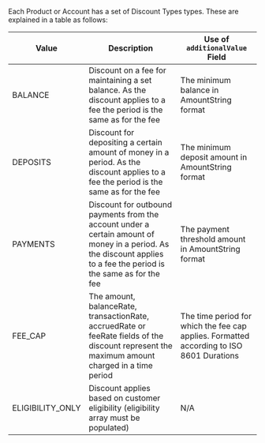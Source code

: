 
Each Product or Account has a set of Discount Types types. These are explained in a table as follows:

| Value | Description | Use of `additionalValue` Field
|-------|-------------|-------------------------------|
BALANCE | Discount on a fee for maintaining a set balance. As the discount applies to a fee the period is the same as for the fee | The minimum balance in AmountString format
DEPOSITS | Discount for depositing a certain amount of money in a period. As the discount applies to a fee the period is the same as for the fee | The minimum deposit amount in AmountString format
PAYMENTS | Discount for outbound payments from the account under a certain amount of money in a period. As the discount applies to a fee the period is the same as for the fee | The payment threshold amount in AmountString format
FEE_CAP | The amount, balanceRate, transactionRate, accruedRate or feeRate fields of the discount represent the maximum amount charged in a time period | The time period for which the fee cap applies. Formatted according to ISO 8601 Durations
ELIGIBILITY_ONLY | Discount applies based on customer eligibility (eligibility array must be populated) | N/A
